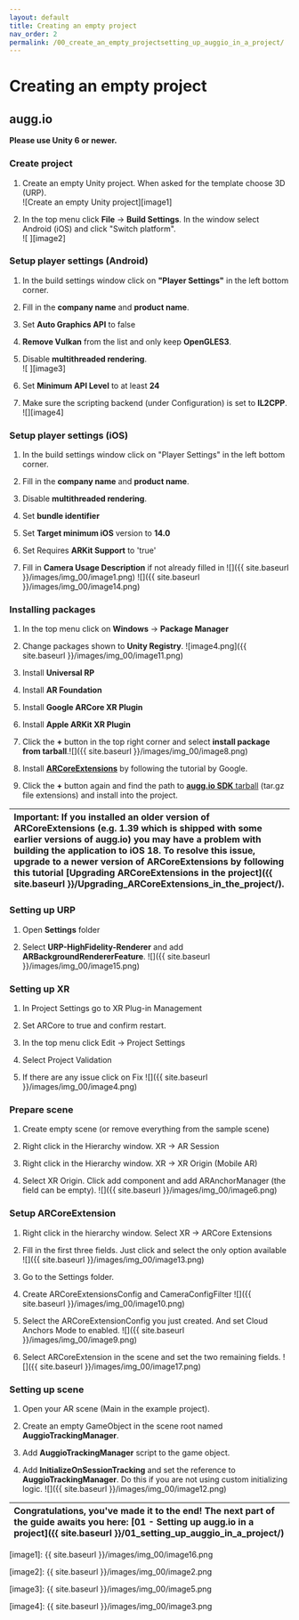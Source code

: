 ```yaml
---
layout: default
title: Creating an empty project
nav_order: 2
permalink: /00_create_an_empty_projectsetting_up_auggio_in_a_project/
---
```


# **Creating an empty project**

## augg.io

**Please use Unity 6 or newer.**

### Create project

1. Create an empty Unity project. When asked for the template choose 3D (URP).  
   ![Create an empty Unity project][image1]

2. In the top menu click **File** \-\> **Build Settings**. In the window select Android (iOS) and click "Switch platform".  
   ![ ][image2]

### Setup player settings (Android)

1. In the build settings window click on **"Player Settings"** in the left bottom corner.

2. Fill in the **company name** and **product name**.

3. Set **Auto Graphics API** to false

4. **Remove Vulkan** from the list and only keep **OpenGLES3**.

5. Disable **multithreaded rendering**.  
   ![ ][image3]

6. Set **Minimum API Level** to at least **24**

7. Make sure the scripting backend (under Configuration) is set to **IL2CPP**.  
   ![][image4]

### Setup player settings (iOS)

1. In the build settings window click on "Player Settings" in the left bottom corner.

2. Fill in the **company name** and **product name**.

3. Disable **multithreaded rendering**.

4. Set **bundle identifier**

5. Set **Target minimum iOS** version to **14.0**

6. Set Requires **ARKit Support** to 'true'

7. Fill in **Camera Usage Description** if not already filled in
   ![]({{ site.baseurl }}/images/img_00/image1.png)
   ![]({{ site.baseurl }}/images/img_00/image14.png)

### Installing packages

1. In the top menu click on **Windows** \-\> **Package Manager**

2. Change packages shown to **Unity Registry**.
   ![image4.png]({{ site.baseurl }}/images/img_00/image11.png)

3. Install **Universal RP**

4. Install **AR Foundation**

5. Install **Google ARCore XR Plugin**

6. Install **Apple ARKit XR Plugin**

7. Click the **\+** button in the top right corner and select **install package from tarball**.![]({{ site.baseurl }}/images/img_00/image8.png)

8. Install [**ARCoreExtensions**](https://developers.google.com/ar/develop/unity-arf/getting-started-extensions?ar_foundations_version=4#install_arcore) by following the tutorial by Google.

9. Click the **\+** button again and find the path to [**augg.io SDK** tarball](https://drive.google.com/drive/folders/1G6YQdCL6hBLntgNW85MH4Kbq-uW5eKXu) (tar.gz file extensions) and install into the project.

| Important: If you installed an older version of ARCoreExtensions (e.g. 1.39 which is shipped with some earlier versions of augg.io) you may have a problem with building the application to iOS 18\. To resolve this issue, upgrade to a newer version of ARCoreExtensions by following this tutorial [Upgrading ARCoreExtensions in the project]({{ site.baseurl }}/Upgrading_ARCoreExtensions_in_the_project/). |
| :---- |

### Setting up URP

1. Open **Settings** folder

2. Select **URP-HighFidelity-Renderer** and add **ARBackgroundRendererFeature**.
   ![]({{ site.baseurl }}/images/img_00/image15.png)

### Setting up XR

1. In Project Settings go to XR Plug-in Management

2. Set ARCore to true and confirm restart.

3. In the top menu click Edit \-\> Project Settings

4. Select Project Validation

5. If there are any issue click on Fix
   ![]({{ site.baseurl }}/images/img_00/image4.png)

### Prepare scene

1. Create empty scene (or remove everything from the sample scene)

2. Right click in the Hierarchy window. XR \-\> AR Session

3. Right click in the Hierarchy window. XR \-\> XR Origin (Mobile AR)

4. Select XR Origin. Click add component and add ARAnchorManager (the field can be empty).
   ![]({{ site.baseurl }}/images/img_00/image6.png)

### Setup ARCoreExtension

1. Right click in the hierarchy window. Select XR \-\> ARCore Extensions

2. Fill in the first three fields. Just click and select the only option available
   ![]({{ site.baseurl }}/images/img_00/image13.png)

3. Go to the Settings folder.

4. Create ARCoreExtensionsConfig and CameraConfigFilter
	![]({{ site.baseurl }}/images/img_00/image10.png)

5. Select the ARCoreExtensionConfig you just created. And set Cloud Anchors Mode to enabled.
   ![]({{ site.baseurl }}/images/img_00/image9.png)

6. Select ARCoreExtension in the scene and set the two remaining fields.
   ![]({{ site.baseurl }}/images/img_00/image17.png)

### Setting up scene

1. Open your AR scene (Main in the example project).

2. Create an empty GameObject in the scene root named **AuggioTrackingManager**.

3. Add **AuggioTrackingManager** script to the game object.

4. Add **InitializeOnSessionTracking** and set the reference to **AuggioTrackingManager**. Do this if you are not using custom initializing logic.
   ![]({{ site.baseurl }}/images/img_00/image12.png)

| Congratulations, you've made it to the end! The next part of the guide awaits you here:  [01 - Setting up augg.io in a project]({{ site.baseurl }}/01_setting_up_auggio_in_a_project/) |
| :---- |

[image1]: {{ site.baseurl }}/images/img_00/image16.png

[image2]: {{ site.baseurl }}/images/img_00/image2.png

[image3]: {{ site.baseurl }}/images/img_00/image5.png

[image4]: {{ site.baseurl }}/images/img_00/image3.png
